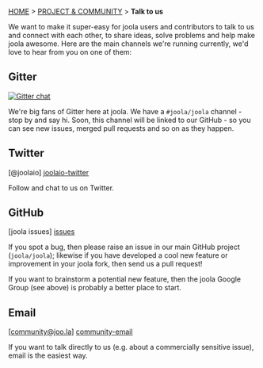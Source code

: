 <a name="top" />

[HOME](Home) > [PROJECT & COMMUNITY](project-and-community) > **Talk to us**


We want to make it super-easy for joola users and contributors to talk to us and connect with each other, to share ideas,
solve problems and help make joola awesome.
Here are the main channels we're running currently, we'd love to hear from you on one of them:

## Gitter
[![Gitter chat](https://badges.gitter.im/joola/joola.png)](https://gitter.im/joola/joola)

We're big fans of Gitter here at joola. We have a `#joola/joola` channel - stop by and say hi. Soon, this channel will be linked to our GitHub - so you can see new issues, merged pull requests and so on as they happen.

## Twitter

[@joolaio] [joolaio-twitter]

Follow and chat to us on Twitter.

## GitHub

[joola issues] [issues]

If you spot a bug, then please raise an issue in our main GitHub project (`joola/joola`); likewise if you have developed a cool new feature or improvement in your joola fork, then send us a pull request!

If you want to brainstorm a potential new feature, then the joola Google Group (see above) is probably a better place to start.

## Email

[community@joo.la] [community-email]

If you want to talk directly to us (e.g. about a commercially sensitive issue), email is the easiest way.

[google-group]: https://groups.google.com/
[joolaio-twitter]: https://twitter.com/joolaio
[new-issue]: https://github.com/joola/joola/issues/new
[issues]: https://github.com/joola/joola/issues?direction=desc&sort=created&state=open
[community-email]: mailto:community@joo.la
[freenode-webchat]: http://webchat.freenode.net/